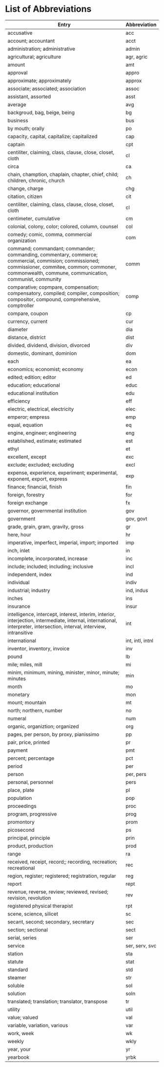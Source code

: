 # List of Abbreviations
| Entry | Abbreviation |
| ----- | ------------ |
| accusative | acc |
| account; accountant | acct |
| administration; administrative | admin |
| agricultural; agriculture | agr, agric |
| amount | amt |
| approval | appro |
| approximate; approximately | approx |
| associate; associated; association | assoc |
| assistant, assorted | asst |
| average | avg |
| backgroud, bag, beige, being | bg |
| business | bus |
| by mouth; orally | po |
| capacity, capital, capitalize; capitalized | cap |
| captain | cpt |
| centiliter, claiming, class, clause, close, closet, cloth | cl |
| circa | ca |
| chain, chamption, chaplain, chapter, chief, child; children, chronic, church | ch |
| change, charge | chg |
| citation, citizen | cit |
| centiliter, claiming, class, clause, close, closet, cloth | cl |
| centimeter, cumulative | cm |
| colonial, colony, color; colored, column, counsel | col |
| comedy; comic, comma, commercial organization | com |
| command; commandant; commander; commanding, commentary, commerce; commercial, commision; commissioned; commissioner, commitee, common; commoner, commonwealth, commune, communication, communist, community | comm |
| comparative; copmpare, compensation; compensatory, compiled; compiler, composition; compositor, compound, comprehensive, comptroller | comp |
| compare, coupon | cp |
| currency, current | cur |
| diameter | dia |
| distance, district | dist |
| divided, dividend, division, divorced | div |
| domestic, dominant, dominion | dom |
| each | ea |
| economics; economist; economy | econ |
| edited; edition; editor | ed |
| education; educational | educ |
| educational institution | edu |
| efficiency | eff |
| electric, electrical, electricity | elec |
| emperor; empress | emp |
| equal, equation | eq |
| engine, engineer; engineering | eng |
| established, estimate; estimated | est |
| ethyl | et |
| excellent, except | exc |
| exclude; excluded; excluding | excl |
| expense, experience, experiment; experimental, exponent, export, express | exp |
| finance; financial, finish | fin |
| foreign, forestry | for |
| foreign exchange | fx |
| governor, governmental institution | gov |
| government | gov, govt |
| grade, grain, gram, gravity, gross | gr |
| here, hour | hr |
| imperative, imperfect, imperial, import; imported | imp |
| inch, inlet | in |
| incomplete, incorporated, increase | inc |
| include; included; including; inclusive | incl |
| independent, index | ind |
| individual | indiv |
| industrial; industry | ind, indus |
| inches | ins |
| insurance | insur |
| intelligence, intercept, interest, interim, interior, interjection, intermediate, internal, international, interpreter, intersection, interval, interview, intransitive | int |
| international | int, intl, intnl |
| inventor, inventory, invoice | inv |
| pound | lb |
| mile; miles, mill | mi |
| minim, minimum, mining, minister, minor, minute; minutes | min |
| month | mo |
| monetary | mon |
| mount; mountain | mt |
| north; northern, number | no |
| numeral | num |
| organic, organiztion; organized | org |
| pages, per person, by proxy, pianissimo | pp |
| pair, price, printed | pr |
| payment | pmt |
| percent; percentage | pct |
| period | per |
| person | per, pers |
| personal, personnel | pers |
| place, plate | pl |
| population | pop |
| proceedings | proc |
| program, progressive | prog |
| promontory | prom |
| picosecond | ps |
| principal, principle | prin |
| product, production | prod |
| range | ra |
| received, receipt, record;; recording, recreation; recreational | rec |
| region, register; registered; registration, regular | reg |
| report | rept |
| revenue, reverse, review; reviewed, revised; revision, revolution | rev |
| registered physical therapist | rpt |
| scene, science, silicet | sc |
| secant, second; secondary, secretary | sec |
| section; sectional | sect |
| serial, series | ser |
| service | ser, serv, svc |
| station | sta |
| statute | stat |
| standard | std |
| steamer | str |
| soluble | sol |
| solution | soln |
| translated; translation; translator, transpose | tr |
| utility | util |
| value; valued | val |
| variable, variation, various | var |
| work, week | wk |
| weekly | wkly |
| year, your | yr |
| yearbook | yrbk
